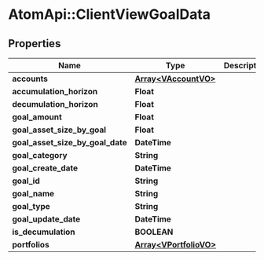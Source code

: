 # AtomApi::ClientViewGoalData

## Properties
Name | Type | Description | Notes
------------ | ------------- | ------------- | -------------
**accounts** | [**Array&lt;VAccountVO&gt;**](VAccountVO.md) |  | [optional] 
**accumulation_horizon** | **Float** |  | [optional] 
**decumulation_horizon** | **Float** |  | [optional] 
**goal_amount** | **Float** |  | [optional] 
**goal_asset_size_by_goal** | **Float** |  | [optional] 
**goal_asset_size_by_goal_date** | **DateTime** |  | [optional] 
**goal_category** | **String** |  | [optional] 
**goal_create_date** | **DateTime** |  | [optional] 
**goal_id** | **String** |  | [optional] 
**goal_name** | **String** |  | [optional] 
**goal_type** | **String** |  | [optional] 
**goal_update_date** | **DateTime** |  | [optional] 
**is_decumulation** | **BOOLEAN** |  | [optional] 
**portfolios** | [**Array&lt;VPortfolioVO&gt;**](VPortfolioVO.md) |  | [optional] 



